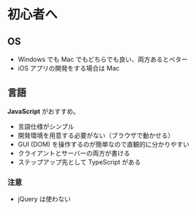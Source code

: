# 初心者へ

## OS
- Windows でも Mac でもどちらでも良い、両方あるとベター
- iOS アプリの開発をする場合は Mac

## 言語
**JavaScript** がおすすめ。

- 言語仕様がシンプル
- 開発環境を用意する必要がない（ブラウザで動かせる）
- GUI (DOM) を操作するのが簡単なので直観的に分かりやすい
- クライアントとサーバーの両方が書ける
- ステップアップ先として TypeScript がある

### 注意
- jQuery は使わない
